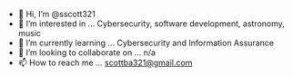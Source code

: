 - 👋 Hi, I’m @sscott321
- 👀 I’m interested in ... Cybersecurity, software development, astronomy, music
- 🌱 I’m currently learning ... Cybersecurity and Information Assurance
- 💞️ I’m looking to collaborate on ... n/a
- 📫 How to reach me ... scottba321@gmail.com
